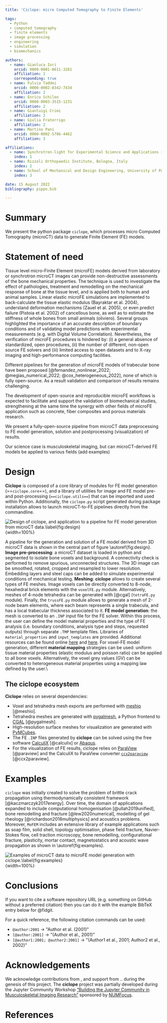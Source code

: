 ```yaml
---
title: 'Ciclope: micro Computed Tomography to Finite Elements'

tags:
  - Python
  - computed tomography
  - finite elements
  - image processing
  - engineering
  - simulation
  - biomechanics

authors:
  - name: Gianluca Iori
    orcid: 0000-0001-8611-3281
    affiliation: 1
    corresponding: true
  - name: Fulvia Taddei
    orcid: 0000-0002-8342-7434
    affiliation: 2
  - name: Enrico Schileo
    orcid: 0000-0003-3515-1231
    affiliation: 2
  - name: Gianluigi Crimi
    affiliation: 2
  - name: Giulia Fraterrigo
    affiliation: 2
  - name: Martino Pani
    orcid: 0000-0002-5786-4462
    affiliation: 3

affiliations:
  - name: Synchrotron-light for Experimental Science and Applications in the Middle East, Jordan
    index: 1
  - name: Rizzoli Orthopaedic Institute, Bologna, Italy
    index: 2
  - name: School of Mechanical and Design Engineering, University of Portsmouth, UK
    index: 3

date: 15 August 2022
bibliography: pippo.bib

---
```


# Summary
We present the python package `ciclope`, which processes micro Computed Tomography (microCT) data to generate Finite Element (FE) models. 

# Statement of need
Tissue level micro-Finite Element (microFE) models derived from laboratory or synchrotron microCT images can provide non-destructive assessments of the bone mechanical properties. The technique is used to investigate the effect of pathologies, treatment and remodelling on the mechanical response of bone at the tissue level, and is applied both to human and animal samples. Linear elastic microFE simulations are implemented to back-calculate the tissue elastic modulus (Bayraktar et al. 2004), understand deformation mechanisms (Zauel et al. 2005), or even predict failure (Pistoia et al. 2002) of cancellous bone, as well as to estimate the stiffness of whole bones from small animals (oliviero). Several groups highlighted the importance of an accurate description of boundary conditions and of validating model predictions with experimental measurements (e.g. with Digital Volume Correlation). Nevertheless, the verification of microFE procedures is hindered by: (i) a general absence of standardized, open procedures, (ii) the number of different, non-open source FE solvers and (iii) limited access to open datasets and to X-ray imaging and high-performance computing facilities.

Different pipelines for the generation of microFE models of trabecular bone have been proposed [@fernandez_nonlinear_2022; @megias_numerical_2022; @cox_heterogeneous_2022], none of which is fully open-source. As a result validation and comparison of results remains challenging.

The development of open-source and reproducible microFE workflows is expected to facilitate and support the validation of biomechanical studies, strengthening at the same time the synergy with other fields of microFE application such as concrete, fiber composites and porous materials research.

We present a fully-open-source pipeline from microCT data preprocessing to FE model generation, solution and postprocessing (visualization) of results.

Our science case is musculoskeletal imaging, but can microCT-derived FE models be applied to various fields (add examples)

# Design
**Ciclope** is composed of a core library of modules for FE model generation (==`ciclope.core`==), and a library of utilities for image and FE model pre- and post-processing (`==ciclope.utils==`) that can be imported and used within Python. Additionally, the `ciclope.py` script generated during package installation allows to launch microCT-to-FE pipelines directly from the commandline.

![Design of ciclope, and application to a pipeline for FE model generation from microCT data.\label{fig:design}](./../docs/ciclope_design.png){width=100%}

A pipeline for the generation and solution of a FE model derived from 3D microCT data is shown in the central part of figure \autoref{fig:design}.
**Image pre-processing**: a microCT dataset is loaded in python and segmented to isolate bone voxels and background. A connectivity check is performed to remove spurious, unconnected structures. The 3D image can be smoothed, rotated, cropped and resampled to lower resolution. Embedding layers and steel caps can be added to simulate experimental conditions of mechanical testing.
**Meshing**: **ciclope** allows to create several types of FE meshes. Image voxels can be directly converted to 8-node, hexahedral brick elements with the `voxelFE.py` module. Alternatively, meshes of 4-node tetrahedra can be generated with [@cgal] (`tetraFE.py` module). Finally, the `trussFE.py` module allows to generate a mesh of 2-node beam elements, where each beam represents a single trabecula, and has a local trabecular thickness associated to it.
**FE model generation**: the mesh is converted to an `.INP` input file for the FE solver. Within this process, the user can define the model material properties and the type of FE analysis (i.e. boundary conditions, analysis type and steps, requested outputs) through separate `.TMP` template files. Libraries of `material_properties` and `input_templates` are provided. Additional resources can be found online [here](https://github.com/calculix/examples) and [here](https://github.com/calculix/mkraska). For voxel-FE model generation, different **material mapping** strategies can be used: uniform tissue material properties (elastic modulus and poisson ratio) can be applied to all bone voxels. Alternatively, the voxel grey values (GV) can be converted to heterogeneous material properties using a mapping law defined by the user.\

[comment]: <> (bone mineral density BMD through a calibration rule obtained scanning a hydroxyapatite phantom. After this, an empirical law is used to convert local BMD to tissue elastic moduli Bourne_2004; garcia_2008.)
[comment]: <> (The pipeline is composed of the following steps:)
[comment]: <> (1. **microCT image pre-processing**: after reading in python a microCT dataset, the 3D volume can be cropped and aligned according to the desired direction of load, smoothed to remove noise with a Gaussian kernel, and resampled to lower image resolution. A binary mask of the bone tissue is generated thresholding bone voxels. Several global Otsu; Ridler_1978, or local adaptive thresholding ,..., techniques have been proposed Kim 2006. Embedding layers and steel caps can be added to simulate the experimental conditions of mechanical testing.) 

## The ciclope ecosystem
**Ciclope** relies on several dependencies:

- Voxel and tetrahedra mesh exports are performed with [meshio](https://github.com/nschloe/meshio) [@meshio].
- Tetrahedra meshes are generated with [pygalmesh](https://github.com/nschloe/pygalmesh), a Python frontend to [CGAL](https://www.cgal.org/) [@pygalmesh].
- High-resolution surface meshes for visualization are generated with [PyMCubes](https://github.com/pmneila/PyMCubes).
- The FE `.INP` files generated by **ciclope** can be solved using the free software [CalculiX](https://github.com/calculix) [@calculix] or [Abaqus](https://www.3ds.com/products-services/simulia/products/abaqus/).
- For the visualization of FE results, ciclope relies on [ParaView](https://www.paraview.org/) [@paraview] and the CalculiX to ParaView converter [`ccx2paraview`](https://github.com/calculix/ccx2paraview) [@ccx2paraview].

[comment]: <> (Dxchange @decarlo_2014)

# Examples
`ciclope` was initially created to solve the problem of brittle crack propagation using thermodynamically consistent framework [@kaczmarczyk2017energy]. 
Over time, the domain of applications expanded to include computational homogenisation [@ullah2019unified], bone remodelling and fracture [@lew2020numerical], modelling of gel rheology [@richardson2018multiphysics] and acoustics problems. Moreover, `MoFEM` includes an extensive library of example applications such as soap film, solid shell, topology optimisation, phase field fracture, Navier-Stokes flow, cell traction microscopy, bone remodelling, configurational fracture, plasticity, mortar contact, magnetostatics and acoustic wave propagation as shown in \autoref{fig:examples}.

![Examples of microCT data to microFE model generation with `ciclope`.\label{fig:examples}](./../docs/nosignal.jpg){width=100%}

# Conclusions
If you want to cite a software repository URL (e.g. something on GitHub without a preferred
citation) then you can do it with the example BibTeX entry below for @fidgit.

For a quick reference, the following citation commands can be used:
- `@author:2001`  ->  "Author et al. (2001)"
- `[@author:2001]` -> "(Author et al., 2001)"
- `[@author1:2001; @author2:2001]` -> "(Author1 et al., 2001; Author2 et al., 2002)"

# Acknowledgements
We acknowledge contributions from , and support from .. during the genesis of this project.
The **ciclope** project was partially developed during the Jupyter Community Workshop [“Building the Jupyter Community in Musculoskeletal Imaging Research”](https://github.com/JCMSK/2022_JCW) sponsored by [NUMFocus](https://numfocus.org/).

# References